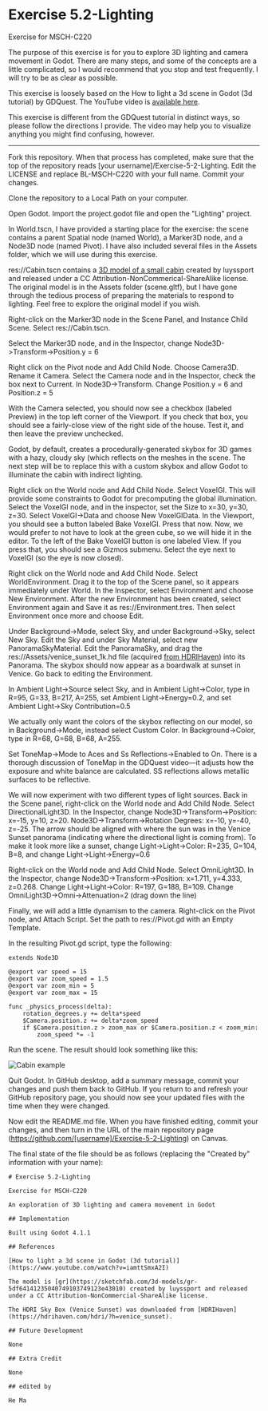 # Exercise 5.2-Lighting

Exercise for MSCH-C220

The purpose of this exercise is for you to explore 3D lighting and camera movement in Godot. There are many steps, and some of the concepts are a little complicated, so I would recommend that you stop and test frequently. I will try to be as clear as possible.

This exercise is loosely based on the How to light a 3d scene in Godot (3d tutorial) by GDQuest. The YouTube video is [available here](https://www.youtube.com/watch?v=iamttSmxA2I).

This exercise is different from the GDQuest tutorial in distinct ways, so please follow the directions I provide. The video may help you to visualize anything you might find confusing, however.

--- 

Fork this repository. When that process has completed, make sure that the top of the repository reads [your username]/Exercise-5-2-Lighting. Edit the LICENSE and replace BL-MSCH-C220 with your full name. Commit your changes.

Clone the repository to a Local Path on your computer.

Open Godot. Import the project.godot file and open the "Lighting" project.

In World.tscn, I have provided a starting place for the exercise: the scene contains a parent Spatial node (named World), a Marker3D node, and a Node3D node (named Pivot). I have also included several files in the Assets folder, which we will use during this exercise.

res://Cabin.tscn contains a [3D model of a small cabin](https://sketchfab.com/3d-models/gr-5df64141235040749103749123e43010) created by luyssport and released under a CC Attribution-NonCommerical-ShareAlike license. The original model is in the Assets folder (scene.gltf), but I have gone through the tedious process of preparing the materials to respond to lighting. Feel free to explore the original model if you wish.

Right-click on the Marker3D node in the Scene Panel, and Instance Child Scene. Select res://Cabin.tscn.

Select the Marker3D node, and in the Inspector, change Node3D->Transform->Position.y = 6

Right click on the Pivot node and Add Child Node. Choose Camera3D. Rename it Camera. Select the Camera node and in the Inspector, check the box next to Current. In Node3D->Transform. Change Position.y = 6 and Position.z = 5

With the Camera selected, you should now see a checkbox (labeled Preview) in the top left corner of the Viewport. If you check that box, you should see a fairly-close view of the right side of the house. Test it, and then leave the preview unchecked.

Godot, by default, creates a procedurally-generated skybox for 3D games with a hazy, cloudy sky (which reflects on the meshes in the scene. The next step will be to replace this with a custom skybox and allow Godot to illuminate the cabin with indirect lighting.

Right click on the World node and Add Child Node. Select VoxelGI. This will provide some constraints to Godot for precomputing the global illumination. Select the VoxelGI node, and in the inspector, set the Size to x=30, y=30, z=30. Select VoxelGI->Data and choose New VoxelGIData. In the Viewport, you should see a button labeled Bake VoxelGI. Press that now. Now, we would prefer to not have to look at the green cube, so we will hide it in the editor. To the left of the Bake VoxelGI button is one labeled View. If you press that, you should see a Gizmos submenu. Select the eye next to VoxelGI (so the eye is now closed).

Right click on the World node and Add Child Node. Select WorldEnvironment. Drag it to the top of the Scene panel, so it appears immediately under World. In the Inspector, select Environment and choose New Environment. After the new Environment has been created, select Environment again and Save it as res://Environment.tres. Then select Environment once more and choose Edit.

Under Background->Mode, select Sky, and under Background->Sky, select New Sky. Edit the Sky and under Sky Material, select new PanoramaSkyMaterial. Edit the PanoramaSky, and drag the res://Assets/venice_sunset_1k.hd file (acquired [from HDRIHaven](https://hdrihaven.com/hdri/?h=venice_sunset)) into its Panorama. The skybox should now appear as a boardwalk at sunset in Venice. Go back to editing the Environment. 

In Ambient Light->Source select Sky, and in Ambient Light->Color, type in R=95, G=33, B=217, A=255, set Ambient Light->Energy=0.2, and set Ambient Light->Sky Contribution=0.5

We actually only want the colors of the skybox reflecting on our model, so in Background->Mode, instead select Custom Color. In Background->Color, type in R=68, G=68, B=68, A=255.

Set ToneMap->Mode to Aces and Ss Reflections->Enabled to On. There is a thorough discussion of ToneMap in the GDQuest video—it adjusts how the exposure and white balance are calculated. SS reflections allows metallic surfaces to be reflective.

We will now experiment with two different types of light sources. Back in the Scene panel, right-click on the World node and Add Child Node. Select DirectionalLight3D. In the Inspector, change Node3D->Transform->Position: x=-15, y=10, z=20. Node3D->Transform->Rotation Degrees: x=-10, y=-40, z=-25. The arrow should be aligned with where the sun was in the Venice Sunset panorama (indicating where the directional light is coming from). To make it look more like a sunset, change Light->Light->Color: R=235, G=104, B=8, and change Light->Light->Energy=0.6

Right-click on the World node and Add Child Node. Select OmniLight3D. In the Inspector, change Node3D->Transform->Position: x=1.711, y=4.333, z=0.268. Change Light->Light->Color: R=197, G=188, B=109. Change OmniLight3D->Omni->Attenuation=2 (drag down the line)

Finally, we will add a little dynamism to the camera. Right-click on the Pivot node, and Attach Script. Set the path to res://Pivot.gd with an Empty Template.

In the resulting Pivot.gd script, type the following:

```
extends Node3D

@export var speed = 15
@export var zoom_speed = 1.5
@export var zoom_min = 5
@export var zoom_max = 15

func _physics_process(delta):
	rotation_degrees.y += delta*speed
	$Camera.position.z += delta*zoom_speed
	if $Camera.position.z > zoom_max or $Camera.position.z < zoom_min:
		zoom_speed *= -1
```

Run the scene. The result should look something like this: 

![Cabin example](https://github.com/BL-MSCH-C220/Exercise-5-2-Lighting/blob/main/cabin.gif)

Quit Godot. In GitHub desktop, add a summary message, commit your changes and push them back to GitHub. If you return to and refresh your GitHub repository page, you should now see your updated files with the time when they were changed.

Now edit the README.md file. When you have finished editing, commit your changes, and then turn in the URL of the main repository page (https://github.com/[username]/Exercise-5-2-Lighting) on Canvas.

The final state of the file should be as follows (replacing the "Created by" information with your name):
```
# Exercise 5.2-Lighting

Exercise for MSCH-C220

An exploration of 3D lighting and camera movement in Godot

## Implementation

Built using Godot 4.1.1

## References

[How to light a 3d scene in Godot (3d tutorial)](https://www.youtube.com/watch?v=iamttSmxA2I)

The model is [gr](https://sketchfab.com/3d-models/gr-5df64141235040749103749123e43010) created by luyssport and released under a CC Attribution-NonCommercial-ShareAlike license.

The HDRI Sky Box (Venice Sunset) was downloaded from [HDRIHaven](https://hdrihaven.com/hdri/?h=venice_sunset).

## Future Development

None

## Extra Credit

None

## edited by 

He Ma
```
